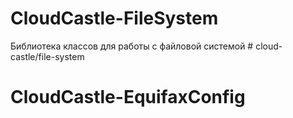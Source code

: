 # CloudCastle-FileSystem

Библиотека классов для работы с файловой системой # cloud-castle/file-system
# CloudCastle-EquifaxConfig
